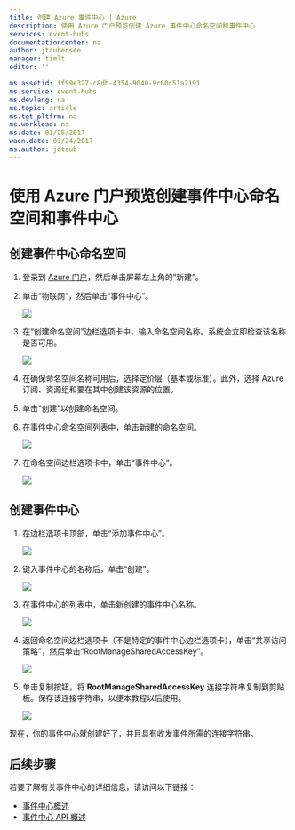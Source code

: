 ```yaml
---
title: 创建 Azure 事件中心 | Azure
description: 使用 Azure 门户预览创建 Azure 事件中心命名空间和事件中心
services: event-hubs
documentationcenter: na
author: jtaubensee
manager: timlt
editor: ''

ms.assetid: ff99e327-c8db-4354-9040-9c60c51a2191
ms.service: event-hubs
ms.devlang: na
ms.topic: article
ms.tgt_pltfrm: na
ms.workload: na
ms.date: 01/25/2017
wacn.date: 03/24/2017
ms.author: jotaub
---
```


# 使用 Azure 门户预览创建事件中心命名空间和事件中心

## 创建事件中心命名空间

1. 登录到 [Azure 门户][Azure portal]，然后单击屏幕左上角的“新建”。

2. 单击“物联网”，然后单击“事件中心”。

    ![](./media/event-hubs-create/create-event-hub9.png)  

3. 在“创建命名空间”边栏选项卡中，输入命名空间名称。系统会立即检查该名称是否可用。

    ![](./media/event-hubs-create/create-event-hub1.png)  

4. 在确保命名空间名称可用后，选择定价层（基本或标准）。此外，选择 Azure 订阅、资源组和要在其中创建该资源的位置。

5. 单击“创建”以创建命名空间。

6. 在事件中心命名空间列表中，单击新建的命名空间。

    ![](./media/event-hubs-create/create-event-hub2.png)  

7. 在命名空间边栏选项卡中，单击“事件中心”。

    ![](./media/event-hubs-create/create-event-hub3.png)  

## 创建事件中心

1. 在边栏选项卡顶部，单击“添加事件中心”。

    ![](./media/event-hubs-create/create-event-hub4.png)  

2. 键入事件中心的名称后，单击“创建”。

    ![](./media/event-hubs-create/create-event-hub5.png)  

3. 在事件中心的列表中，单击新创建的事件中心名称。

     ![](./media/event-hubs-create/create-event-hub6.png)  

4. 返回命名空间边栏选项卡（不是特定的事件中心边栏选项卡），单击“共享访问策略”，然后单击“RootManageSharedAccessKey”。

     ![](./media/event-hubs-create/create-event-hub7.png)  

5. 单击复制按钮，将 **RootManageSharedAccessKey** 连接字符串复制到剪贴板。保存该连接字符串，以便本教程以后使用。

     ![](./media/event-hubs-create/create-event-hub8.png)

现在，你的事件中心就创建好了，并且具有收发事件所需的连接字符串。

## 后续步骤
若要了解有关事件中心的详细信息，请访问以下链接：

* [事件中心概述](./event-hubs-what-is-event-hubs.md)
* [事件中心 API 概述](./event-hubs-api-overview.md)

[Azure portal]: https://portal.azure.cn/

<!---HONumber=Mooncake_0320_2017-->
<!--Update_Description: new article about how to create event hubs-->